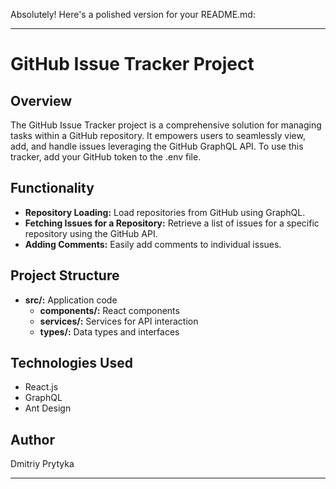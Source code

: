 Absolutely! Here's a polished version for your README.md:

---

# GitHub Issue Tracker Project

## Overview

The GitHub Issue Tracker project is a comprehensive solution for managing tasks within a GitHub repository. It empowers users to seamlessly view, add, and handle issues leveraging the GitHub GraphQL API. To use this tracker, add your GitHub token to the .env file.

## Functionality

- **Repository Loading:** Load repositories from GitHub using GraphQL.
- **Fetching Issues for a Repository:** Retrieve a list of issues for a specific repository using the GitHub API.
- **Adding Comments:** Easily add comments to individual issues.

## Project Structure

- **src/:** Application code
  - **components/:** React components
  - **services/:** Services for API interaction
  - **types/:** Data types and interfaces

## Technologies Used

- React.js
- GraphQL
- Ant Design

## Author

Dmitriy Prytyka

---

